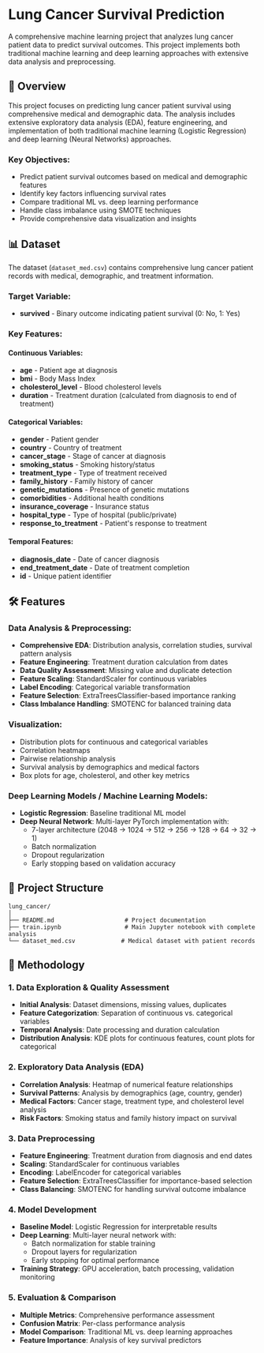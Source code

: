 # Lung Cancer Survival Prediction

A comprehensive machine learning project that analyzes lung cancer patient data to predict survival outcomes. This project implements both traditional machine learning and deep learning approaches with extensive data analysis and preprocessing.


## 🎯 Overview

This project focuses on predicting lung cancer patient survival using comprehensive medical and demographic data. The analysis includes extensive exploratory data analysis (EDA), feature engineering, and implementation of both traditional machine learning (Logistic Regression) and deep learning (Neural Networks) approaches.

### Key Objectives:
- Predict patient survival outcomes based on medical and demographic features
- Identify key factors influencing survival rates
- Compare traditional ML vs. deep learning performance
- Handle class imbalance using SMOTE techniques
- Provide comprehensive data visualization and insights

## 📊 Dataset

The dataset (`dataset_med.csv`) contains comprehensive lung cancer patient records with medical, demographic, and treatment information.

### Target Variable:
- **survived** - Binary outcome indicating patient survival (0: No, 1: Yes)

### Key Features:

#### Continuous Variables:
- **age** - Patient age at diagnosis
- **bmi** - Body Mass Index
- **cholesterol_level** - Blood cholesterol levels
- **duration** - Treatment duration (calculated from diagnosis to end of treatment)

#### Categorical Variables:
- **gender** - Patient gender
- **country** - Country of treatment
- **cancer_stage** - Stage of cancer at diagnosis
- **smoking_status** - Smoking history/status
- **treatment_type** - Type of treatment received
- **family_history** - Family history of cancer
- **genetic_mutations** - Presence of genetic mutations
- **comorbidities** - Additional health conditions
- **insurance_coverage** - Insurance status
- **hospital_type** - Type of hospital (public/private)
- **response_to_treatment** - Patient's response to treatment

#### Temporal Features:
- **diagnosis_date** - Date of cancer diagnosis
- **end_treatment_date** - Date of treatment completion
- **id** - Unique patient identifier

## 🛠️ Features

### Data Analysis & Preprocessing:
- **Comprehensive EDA**: Distribution analysis, correlation studies, survival pattern analysis
- **Feature Engineering**: Treatment duration calculation from dates
- **Data Quality Assessment**: Missing value and duplicate detection
- **Feature Scaling**: StandardScaler for continuous variables
- **Label Encoding**: Categorical variable transformation
- **Feature Selection**: ExtraTreesClassifier-based importance ranking
- **Class Imbalance Handling**: SMOTENC for balanced training data

### Visualization:
- Distribution plots for continuous and categorical variables
- Correlation heatmaps
- Pairwise relationship analysis
- Survival analysis by demographics and medical factors
- Box plots for age, cholesterol, and other key metrics

### Deep Learning Models / Machine Learning Models:
- **Logistic Regression**: Baseline traditional ML model
- **Deep Neural Network**: Multi-layer PyTorch implementation with:
  - 7-layer architecture (2048 → 1024 → 512 → 256 → 128 → 64 → 32 → 1)
  - Batch normalization
  - Dropout regularization
  - Early stopping based on validation accuracy

## 📁 Project Structure

```
lung_cancer/
│
├── README.md                    # Project documentation
├── train.ipynb                  # Main Jupyter notebook with complete analysis
└── dataset_med.csv             # Medical dataset with patient records
```

## 🔬 Methodology

### 1. Data Exploration & Quality Assessment
- **Initial Analysis**: Dataset dimensions, missing values, duplicates
- **Feature Categorization**: Separation of continuous vs. categorical variables
- **Temporal Analysis**: Date processing and duration calculation
- **Distribution Analysis**: KDE plots for continuous features, count plots for categorical

### 2. Exploratory Data Analysis (EDA)
- **Correlation Analysis**: Heatmap of numerical feature relationships
- **Survival Patterns**: Analysis by demographics (age, country, gender)
- **Medical Factors**: Cancer stage, treatment type, and cholesterol level analysis
- **Risk Factors**: Smoking status and family history impact on survival

### 3. Data Preprocessing
- **Feature Engineering**: Treatment duration from diagnosis and end dates
- **Scaling**: StandardScaler for continuous variables
- **Encoding**: LabelEncoder for categorical variables
- **Feature Selection**: ExtraTreesClassifier for importance-based selection
- **Class Balancing**: SMOTENC for handling survival outcome imbalance

### 4. Model Development
- **Baseline Model**: Logistic Regression for interpretable results
- **Deep Learning**: Multi-layer neural network with:
  - Batch normalization for stable training
  - Dropout layers for regularization
  - Early stopping for optimal performance
- **Training Strategy**: GPU acceleration, batch processing, validation monitoring

### 5. Evaluation & Comparison
- **Multiple Metrics**: Comprehensive performance assessment
- **Confusion Matrix**: Per-class performance analysis
- **Model Comparison**: Traditional ML vs. deep learning approaches
- **Feature Importance**: Analysis of key survival predictors
